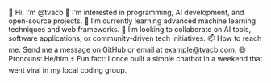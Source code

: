 👋 Hi, I’m @tvacb
👀 I’m interested in programming, AI development, and open-source projects.
🌱 I’m currently learning advanced machine learning techniques and web frameworks.
💞️ I’m looking to collaborate on AI tools, software applications, or community-driven tech initiatives.
📫 How to reach me: Send me a message on GitHub or email at example@tvacb.com.
😄 Pronouns: He/him
⚡ Fun fact: I once built a simple chatbot in a weekend that went viral in my local coding group.
<!---
tvacb/tvacb is a ✨ special ✨ repository because its `README.md` (this file) appears on your GitHub profile.
You can click the Preview link to take a look at your changes.
--->
